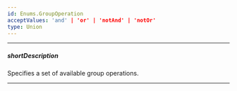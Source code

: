 ```yaml
---
id: Enums.GroupOperation
acceptValues: 'and' | 'or' | 'notAnd' | 'notOr'
type: Union
---
```

---
##### shortDescription
Specifies a set of available group operations.

---
<!--
dxFilterBuilderOptions.groupOperations(/api-reference/10 UI Components/dxFilterBuilder/1 Configuration/groupOperations.md)
-->